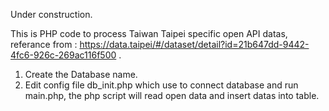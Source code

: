 Under construction.

This is PHP code to process Taiwan Taipei specific open API datas, referance from : https://data.taipei/#/dataset/detail?id=21b647dd-9442-4fc6-926c-269ac116f500 .

1. Create the Database name.
2. Edit config file db_init.php which use to connect database and run main.php, the php script will read open data and insert datas into table.